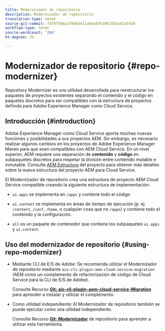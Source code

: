 ```yaml
---
title: Modernizador de repositorio
description: Modernizador de repositorio
translation-type: tm+mt
source-git-commit: fd70f5b6a17666d411a64a8fb3961555a42a5430
workflow-type: tm+mt
source-wordcount: '266'
ht-degree: 3%

---
```



# Modernizador de repositorio {#repo-modernizer}

Repository Modernizer es una utilidad desarrollada para reestructurar los paquetes de proyectos existentes separando el contenido y el código en paquetes discretos para ser compatibles con la estructura de proyectos definida para Adobe Experience Manager como Cloud Service.

## Introducción {#introduction}

Adobe Experience Manager como Cloud Service aporta muchas nuevas funciones y posibilidades a sus proyectos AEM. Sin embargo, es necesario realizar algunos cambios en los proyectos de Adobe Experience Manager Maven para que sean compatibles con AEM Cloud Service. En un nivel superior, AEM requiere una separación de **contenido** y **código** en subpaquetes discretos para respetar la división entre contenido mutable e inmutable. Consulte [AEM Estructura](https://docs.adobe.com/content/help/es-ES/experience-manager-cloud-service/implementing/developing/aem-project-content-package-structure.html) del proyecto para obtener más detalles sobre la nueva estructura del proyecto AEM para Cloud Service.

El Modernizador de repositorio crea una estructura de proyecto AEM Cloud Service compatible creando la siguiente estructura de implementación:

* `ui.apps` se implementa en `/apps` y contiene todo el código

* `ui.content` se implementa en áreas de tiempo de ejecución (p. ej. `/content`, `/conf`, `/home`, o cualquier cosa que no `/apps`) y contiene todo el contenido y la configuración.

* `all` es un paquete de contenedor que contiene los subpaquetes `ui.apps` y `ui.content`.

## Uso del modernizador de repositorio {#using-repo-modernizer}

* Mediante CLI de E/S de Adobe: Se recomienda utilizar el Modernizador de repositorio mediante `aio-cli-plugin-aem-cloud-service-migration` (AEM como un complemento de refactorización de código de Cloud Service para la CLI de E/S de Adobe).

   Consulte Recurso **[Git: aio-cli-plugin-aem-cloud-service-Migration](https://github.com/adobe/aio-cli-plugin-aem-cloud-service-migration#introduction)** para aprender a instalar y utilizar el complemento.

* Como utilidad independiente: El Modernizador de repositorio también se puede ejecutar como una utilidad independiente.

   Consulte Recurso **[Git: Modernizador](https://github.com/adobe/aem-cloud-service-source-migration/tree/master/packages/repository-modernizer)** de repositorio para aprender a utilizar esta herramienta.
